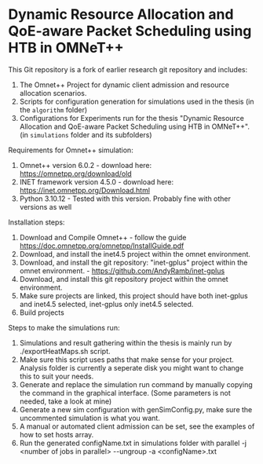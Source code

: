 # Dynamic Resource Allocation and QoE-aware Packet Scheduling using HTB in OMNeT++
This Git repository is a fork of earlier research git repository and includes:
1. The Omnet++ Project for dynamic client admission and resource allocation scenarios.
2. Scripts for configuration generation for simulations used in the thesis (in the `algorithm` folder)
3. Configurations for Experiments run for the thesis "Dynamic Resource Allocation and QoE-aware Packet Scheduling using HTB in OMNeT++". (in `simulations` folder and its subfolders)

Requirements for Omnet++ simulation:
1. Omnet++ version 6.0.2 - download here: https://omnetpp.org/download/old
2. INET framework version 4.5.0 - download here: https://inet.omnetpp.org/Download.html
3. Python 3.10.12 - Tested with this version. Probably fine with other versions as well

Installation steps:
1. Download and Compile Omnet++ - follow the guide https://doc.omnetpp.org/omnetpp/InstallGuide.pdf
2. Download, and install the inet4.5 project within the omnet environment. 
3. Download, and install the git repository: "inet-gplus" project within the omnet environment. - https://github.com/AndyRamb/inet-gplus
4. Download, and install this git repository project within the omnet environment.
5. Make sure projects are linked, this project should have both inet-gplus and inet4.5 selected, inet-gplus only inet4.5 selected.
6. Build projects

Steps to make the simulations run:
1. Simulations and result gathering within the thesis is mainly run by ./exportHeatMaps.sh script.
  1. Make sure this script uses paths that make sense for your project. Analysis folder is currently a seperate disk you might want to change this to suit your needs.
  2. Generate and replace the simulation run command by manually copying the command in the graphical interface. (Some parameters is not needed, take a look at mine)
2. Generate a new sim configuration with genSimConfig.py, make sure the uncommented simulation is what you want.
  1. A manual or automated client admission can be set, see the examples of how to set hosts array.
3. Run the generated configName.txt in simulations folder with parallel -j \<number of jobs in parallel\> --ungroup -a \<configName\>.txt
